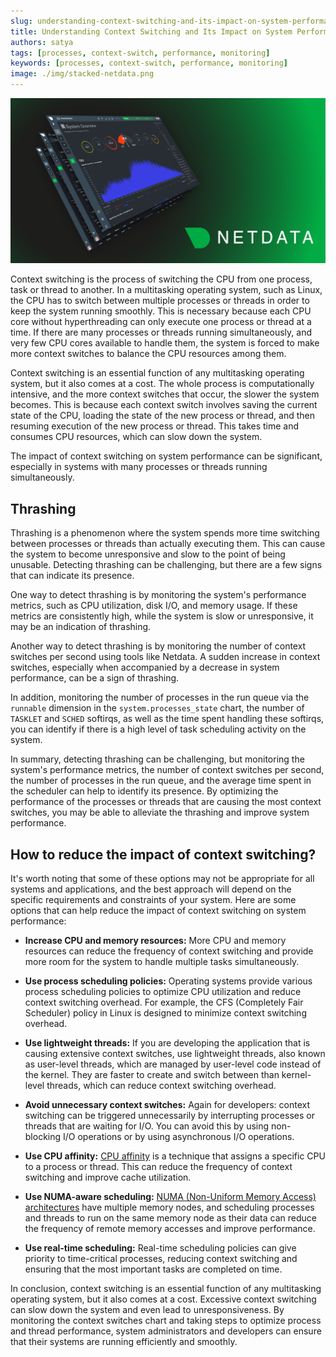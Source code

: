 ```yaml
---
slug: understanding-context-switching-and-its-impact-on-system-performance
title: Understanding Context Switching and Its Impact on System Performance
authors: satya
tags: [processes, context-switch, performance, monitoring]
keywords: [processes, context-switch, performance, monitoring]
image: ./img/stacked-netdata.png
---
```


![stacked-netdata](./img/stacked-netdata.png)

Context switching is the process of switching the CPU from one process, task or thread to another. In a multitasking operating system, such as Linux, the CPU has to switch between multiple processes or threads in order to keep the system running smoothly. This is necessary because each CPU core without hyperthreading can only execute one process or thread at a time. If there are many processes or threads running simultaneously, and very few CPU cores available to handle them, the system is forced to make more context switches to balance the CPU resources among them.

Context switching is an essential function of any multitasking operating system, but it also comes at a cost. The whole process is computationally intensive, and the more context switches that occur, the slower the system becomes. This is because each context switch involves saving the current state of the CPU, loading the state of the new process or thread, and then resuming execution of the new process or thread. This takes time and consumes CPU resources, which can slow down the system.

The impact of context switching on system performance can be significant, especially in systems with many processes or threads running simultaneously.

<!-- truncate -->

## Thrashing

Thrashing is a phenomenon where the system spends more time switching between processes or threads than actually executing them. This can cause the system to become unresponsive and slow to the point of being unusable. Detecting thrashing can be challenging, but there are a few signs that can indicate its presence.

One way to detect thrashing is by monitoring the system's performance metrics, such as CPU utilization, disk I/O, and memory usage. If these metrics are consistently high, while the system is slow or unresponsive, it may be an indication of thrashing.

Another way to detect thrashing is by monitoring the number of context switches per second using tools like Netdata. A sudden increase in context switches, especially when accompanied by a decrease in system performance, can be a sign of thrashing.

In addition, monitoring the number of processes in the run queue via the `runnable` dimension in the `system.processes_state` chart, the number of `TASKLET` and `SCHED` softirqs, as well as the time spent handling these softirqs, you can identify if there is a high level of task scheduling activity on the system.

In summary, detecting thrashing can be challenging, but monitoring the system's performance metrics, the number of context switches per second, the number of processes in the run queue, and the average time spent in the scheduler can help to identify its presence. By optimizing the performance of the processes or threads that are causing the most context switches, you may be able to alleviate the thrashing and improve system performance.

## How to reduce the impact of context switching?

It's worth noting that some of these options may not be appropriate for all systems and applications, and the best approach will depend on the specific requirements and constraints of your system.
Here are some options that can help reduce the impact of context switching on system performance:

- **Increase CPU and memory resources:** More CPU and memory resources can reduce the frequency of context switching and provide more room for the system to handle multiple tasks simultaneously.

- **Use process scheduling policies:** Operating systems provide various process scheduling policies to optimize CPU utilization and reduce context switching overhead. For example, the CFS (Completely Fair Scheduler) policy in Linux is designed to minimize context switching overhead.

- **Use lightweight threads:** If you are developing the application that is causing extensive context switches, use lightweight threads, also known as user-level threads, which are managed by user-level code instead of the kernel. They are faster to create and switch between than kernel-level threads, which can reduce context switching overhead.

- **Avoid unnecessary context switches:** Again for developers: context switching can be triggered unnecessarily by interrupting processes or threads that are waiting for I/O. You can avoid this by using non-blocking I/O operations or by using asynchronous I/O operations.

- **Use CPU affinity:** [CPU affinity](https://en.wikipedia.org/wiki/Processor_affinity) is a technique that assigns a specific CPU to a process or thread. This can reduce the frequency of context switching and improve cache utilization.

- **Use NUMA-aware scheduling:** [NUMA (Non-Uniform Memory Access) architectures](https://en.wikipedia.org/wiki/Non-uniform_memory_access) have multiple memory nodes, and scheduling processes and threads to run on the same memory node as their data can reduce the frequency of remote memory accesses and improve performance.

- **Use real-time scheduling:** Real-time scheduling policies can give priority to time-critical processes, reducing context switching and ensuring that the most important tasks are completed on time.

In conclusion, context switching is an essential function of any multitasking operating system, but it also comes at a cost. Excessive context switching can slow down the system and even lead to unresponsiveness. By monitoring the context switches chart and taking steps to optimize process and thread performance, system administrators and developers can ensure that their systems are running efficiently and smoothly.
